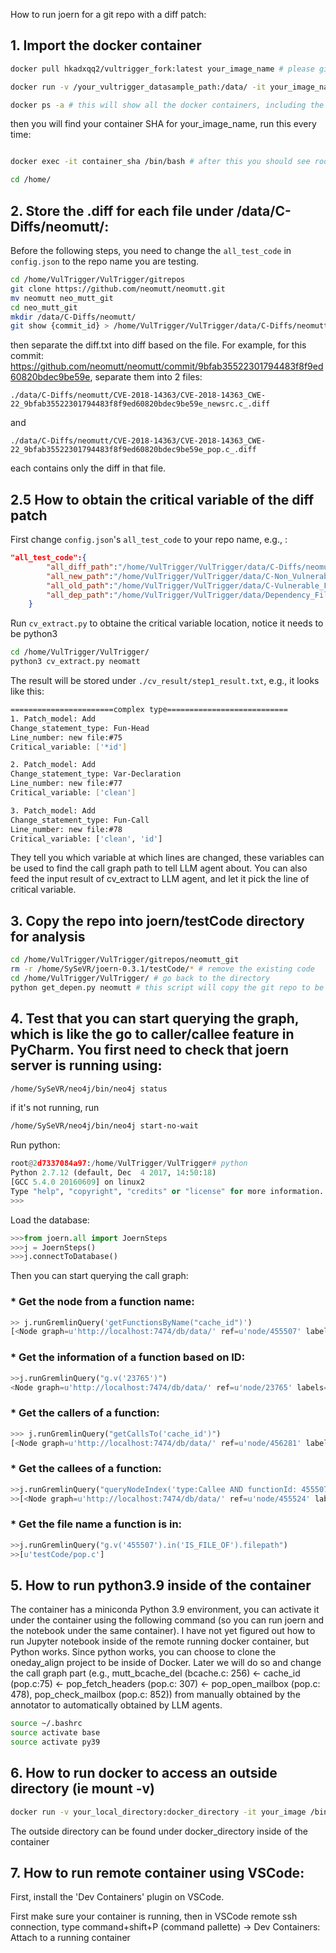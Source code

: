 How to run joern for a git repo with a diff patch:

## 1. Import the docker container

```bash
docker pull hkadxqq2/vultrigger_fork:latest your_image_name # please give it a name different from vultrigger:v1.0

docker run -v /your_vultrigger_datasample_path:/data/ -it your_image_name /bin/bash # this will create a docker image 

docker ps -a # this will show all the docker containers, including the ID of the container you just built

```

then you will find your container SHA for your_image_name, run this every time:

```bash

docker exec -it container_sha /bin/bash # after this you should see root@SHA/

cd /home/
```

## 2. Store the .diff for each file under /data/C-Diffs/neomutt/:

Before the following steps, you need to change the `all_test_code` in `config.json` to the repo name you are testing. 

```bash
cd /home/VulTrigger/VulTrigger/gitrepos
git clone https://github.com/neomutt/neomutt.git
mv neomutt neo_mutt_git
cd neo_mutt_git
mkdir /data/C-Diffs/neomutt/
git show {commit_id} > /home/VulTrigger/VulTrigger/data/C-Diffs/neomutt/diff.txt
```

then separate the diff.txt into diff based on the file. For example, for this commit: https://github.com/neomutt/neomutt/commit/9bfab35522301794483f8f9ed60820bdec9be59e, separate them into 2 files:

`./data/C-Diffs/neomutt/CVE-2018-14363/CVE-2018-14363_CWE-22_9bfab35522301794483f8f9ed60820bdec9be59e_newsrc.c_.diff`

and

`./data/C-Diffs/neomutt/CVE-2018-14363/CVE-2018-14363_CWE-22_9bfab35522301794483f8f9ed60820bdec9be59e_pop.c_.diff`

each contains only the diff in that file.

## 2.5 How to obtain the critical variable of the diff patch

First change `config.json`'s `all_test_code` to your repo name, e.g., :

```json
"all_test_code":{
        "all_diff_path":"/home/VulTrigger/VulTrigger/data/C-Diffs/neomutt/",
        "all_new_path":"/home/VulTrigger/VulTrigger/data/C-Non_Vulnerable_Files/neomutt/",
        "all_old_path":"/home/VulTrigger/VulTrigger/data/C-Vulnerable_Files/neomutt/",
        "all_dep_path":"/home/VulTrigger/VulTrigger/data/Dependency_Files/"
    }
```

Run `cv_extract.py` to obtaine the critical variable location, notice it needs to be python3

```bash
cd /home/VulTrigger/VulTrigger/
python3 cv_extract.py neomatt
```
The result will be stored under `./cv_result/step1_result.txt`, e.g., it looks like this:

```bash
=======================complex type===========================
1. Patch_model: Add
Change_statement_type: Fun-Head
Line_number: new file:#75
Critical_variable: ['*id']

2. Patch_model: Add
Change_statement_type: Var-Declaration
Line_number: new file:#77
Critical_variable: ['clean']

3. Patch_model: Add
Change_statement_type: Fun-Call
Line_number: new file:#78
Critical_variable: ['clean', 'id']
```

They tell you which variable at which lines are changed, these variables can be used to find the call graph path to tell LLM agent about. You can also feed the input result of cv_extract to LLM agent, and let it pick the line of critical variable. 

## 3. Copy the repo into joern/testCode directory for analysis

```bash
cd /home/VulTrigger/VulTrigger/gitrepos/neomutt_git
rm -r /home/SySeVR/joern-0.3.1/testCode/* # remove the existing code
cd /home/VulTrigger/VulTrigger/ # go back to the directory
python get_depen.py neomutt # this script will copy the git repo to be under joern, and start the neo4j server, so you can start querying the joern graph using py2neo
```

## 4. Test that you can start querying the graph, which is like the go to caller/callee feature in PyCharm. You first need to check that joern server is running using:

```bash
/home/SySeVR/neo4j/bin/neo4j status
```

if it's not running, run

```bash
/home/SySeVR/neo4j/bin/neo4j start-no-wait
```

Run python:

```Python
root@2d7337084a97:/home/VulTrigger/VulTrigger# python
Python 2.7.12 (default, Dec  4 2017, 14:50:18) 
[GCC 5.4.0 20160609] on linux2
Type "help", "copyright", "credits" or "license" for more information.
>>> 
```

Load the database:

```Python
>>>from joern.all import JoernSteps
>>>j = JoernSteps()
>>>j.connectToDatabase()
```

Then you can start querying the call graph:

### * Get the node from a function name:

```Python
>> j.runGremlinQuery('getFunctionsByName("cache_id")')
[<Node graph=u'http://localhost:7474/db/data/' ref=u'node/455507' labels=set([]) properties={u'type': u'Function', u'name': u'cache_id', u'location': u'75:0:1945:2132'}>]
```

### * Get the information of a function based on ID:

```Python
>>j.runGremlinQuery("g.v('23765')")
<Node graph=u'http://localhost:7474/db/data/' ref=u'node/23765' labels=set([]) properties={u'type': u'Function', u'name': u'add_folder', u'location': u'59:0:1739:4282'}>
```

### * Get the callers of a function:

```Python
>>> j.runGremlinQuery("getCallsTo('cache_id')")
[<Node graph=u'http://localhost:7474/db/data/' ref=u'node/456281' labels=set([]) properties={u'childNum': u'0', u'code': u'cache_id ( id )', u'type': u'CallExpression', u'functionId': 456263}>, <Node graph=u'http://localhost:7474/db/data/' ref=u'node/456738' labels=set([]) properties={u'childNum': u'0', u'code': u'cache_id ( ctx -> hdrs [ i ] -> data )', u'type': u'CallExpression', u'functionId': 456557}>, <Node graph=u'http://localhost:7474/db/data/' ref=u'node/458302' labels=set([]) properties={u'childNum': u'0', u'code': u'cache_id ( h -> data )', u'type': u'CallExpression', u'functionId': 458023}>, <Node graph=u'http://localhost:7474/db/data/' ref=u'node/458497' labels=set([]) properties={u'childNum': u'0', u'code': u'cache_id ( h -> data )', u'type': u'CallExpression', u'functionId': 458023}>, <Node graph=u'http://localhost:7474/db/data/' ref=u'node/458687' labels=set([]) properties={u'childNum': u'0', u'code': u'cache_id ( h -> data )', u'type': u'CallExpression', u'functionId': 458023}>, <Node graph=u'http://localhost:7474/db/data/' ref=u'node/459058' labels=set([]) properties={u'childNum': u'0', u'code': u'cache_id ( ctx -> hdrs [ i ] -> data )', u'type': u'CallExpression', u'functionId': 458870}>]
```

### * Get the callees of a function:

```Python
>>j.runGremlinQuery("queryNodeIndex('type:Callee AND functionId: 455507')")
>>[<Node graph=u'http://localhost:7474/db/data/' ref=u'node/455524' labels=set([]) properties={u'childNum': u'0', u'code': u'mutt_file_sanitize_filename', u'type': u'Callee', u'functionId': 455507}>, <Node graph=u'http://localhost:7474/db/data/' ref=u'node/455537' labels=set([]) properties={u'childNum': u'0', u'code': u'mutt_str_strfcpy', u'type': u'Callee', u'functionId': 455507}>]
```

### * Get the file name a function is in:

```Python
>>j.runGremlinQuery("g.v('455507').in('IS_FILE_OF').filepath")
>>[u'testCode/pop.c']
```

## 5. How to run python3.9 inside of the container

The container has a miniconda Python 3.9 environment, you can activate it under the container using the following command (so you can run joern and the notebook under the same container). I have not yet figured out how to run Jupyter notebook inside of the remote running docker container, but Python works. Since python works, you can choose to clone the oneday_align project to be inside of Docker. Later we will do so and change the call graph part (e.g., mutt_bcache_del (bcache.c: 256) <- cache_id (pop.c:75) <- pop_fetch_headers (pop.c: 307) <- pop_open_mailbox (pop.c: 478), pop_check_mailbox (pop.c: 852)) from manually obtained by the annotator to automatically obtained by LLM agents. 

```bash
source ~/.bashrc
source activate base
source activate py39
```
## 6. How to run docker to access an outside directory (ie mount -v)

```bash
docker run -v your_local_directory:docker_directory -it your_image /bin/bash
```
The outside directory can be found under docker_directory inside of the container

## 7. How to run remote container using VSCode:

First, install the 'Dev Containers' plugin on VSCode. 

First make sure your container is running, then in VSCode remote ssh connection, type command+shift+P (command pallette) -> Dev Containers: Attach to a running container
